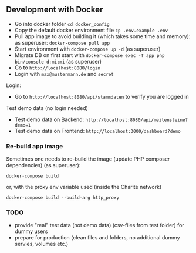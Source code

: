 ## Development with Docker

- Go into docker folder `cd docker_config`
- Copy the default docker environment file `cp .env.example .env`
- Pull app image to avoid building it (which takes some time and memory): as superuser: `docker-compose pull app`
- Start environment with `docker-compose up -d` (as superuser)
- Migrate DB on first start with `docker-compose exec -T app php bin/console d:mi:mi` (as superuser)
- Go to `http://localhost:8080/login`
- Login with `max@mustermann.de` and `secret`

Login:

- Go to `http://localhost:8080/api/stammdaten` to verify you are logged in

Test demo data (no login needed)

- Test demo data on Backend: `http://localhost:8080/api/meilensteine?demo=1`
- Test demo data on Frontend: `http://localhost:3000/dashboard?demo`

### Re-build app image

Sometimes one needs to re-build the image (update PHP composer dependencies) (as superuser):

```shell-script
docker-compose build
```

or, with the proxy env variable used (inside the Charité network)

```shell script
docker-compose build --build-arg http_proxy
```

### TODO
- provide "real" test data (not demo data) (csv-files from test folder) for dummy users
- prepare for production (clean files and folders, no additional dummy servies, volumes etc.)
